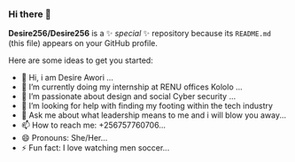 ### Hi there 👋


**Desire256/Desire256** is a ✨ _special_ ✨ repository because its `README.md` (this file) appears on your GitHub profile.

Here are some ideas to get you started:

- 🔭 Hi, i am Desire Awori ...
- 🌱 I’m currently doing my internship at RENU offices Kololo ...
- 👯 I’m passionate about design and social Cyber security ...
- 🤔 I’m looking for help with finding my footing within the tech industry
- 💬 Ask me about what leadership means to me and i will blow you away...
- 📫 How to reach me: +256757760706...
- 😄 Pronouns: She/Her...
- ⚡ Fun fact: I love watching men soccer...

